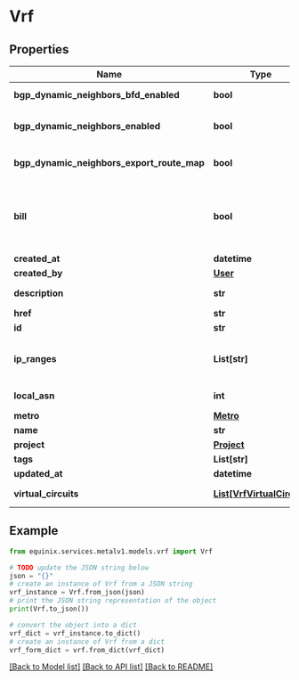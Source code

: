 # Vrf


## Properties

Name | Type | Description | Notes
------------ | ------------- | ------------- | -------------
**bgp_dynamic_neighbors_bfd_enabled** | **bool** | Toggle BFD on dynamic bgp neighbors sessions | [optional] 
**bgp_dynamic_neighbors_enabled** | **bool** | Toggle to enable the dynamic bgp neighbors feature on the VRF | [optional] 
**bgp_dynamic_neighbors_export_route_map** | **bool** | Toggle to export the VRF route-map to the dynamic bgp neighbors | [optional] 
**bill** | **bool** | True if the VRF is being billed. Usage will start when the first VRF Virtual Circuit is active, and will only stop when the VRF has been deleted. | [optional] [default to False]
**created_at** | **datetime** |  | [optional] 
**created_by** | [**User**](User.md) |  | [optional] 
**description** | **str** | Optional field that can be set to describe the VRF | [optional] 
**href** | **str** |  | [optional] 
**id** | **str** |  | [optional] 
**ip_ranges** | **List[str]** | A list of CIDR network addresses. Like [\&quot;10.0.0.0/16\&quot;, \&quot;2001:d78::/59\&quot;]. | [optional] 
**local_asn** | **int** | A 4-byte ASN associated with the VRF. | [optional] 
**metro** | [**Metro**](Metro.md) |  | [optional] 
**name** | **str** |  | [optional] 
**project** | [**Project**](Project.md) |  | [optional] 
**tags** | **List[str]** |  | [optional] 
**updated_at** | **datetime** |  | [optional] 
**virtual_circuits** | [**List[VrfVirtualCircuit]**](VrfVirtualCircuit.md) | Virtual circuits that are in the VRF | [optional] 

## Example

```python
from equinix.services.metalv1.models.vrf import Vrf

# TODO update the JSON string below
json = "{}"
# create an instance of Vrf from a JSON string
vrf_instance = Vrf.from_json(json)
# print the JSON string representation of the object
print(Vrf.to_json())

# convert the object into a dict
vrf_dict = vrf_instance.to_dict()
# create an instance of Vrf from a dict
vrf_form_dict = vrf.from_dict(vrf_dict)
```
[[Back to Model list]](../README.md#documentation-for-models) [[Back to API list]](../README.md#documentation-for-api-endpoints) [[Back to README]](../README.md)



